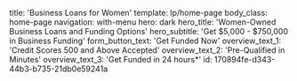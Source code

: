 title: 'Business Loans for Women'
template: lp/home-page
body_class: home-page
navigation: with-menu
hero: dark
hero_title: 'Women-Owned Business Loans and Funding Options'
hero_subtitle: 'Get $5,000 - $750,000 in Business Funding'
form_button_text: 'Get Funded Now'
overview_text_1: 'Credit Scores 500 and Above Accepted'
overview_text_2: 'Pre-Qualified in Minutes'
overview_text_3: 'Get Funded in 24 hours*'
id: 170894fe-d343-44b3-b735-21db0e59241a
